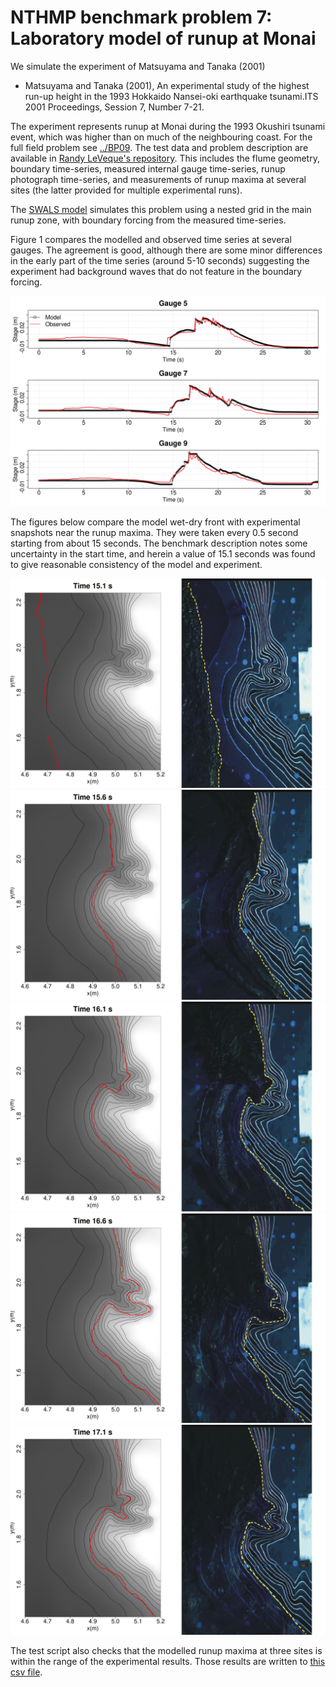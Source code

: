 # NTHMP benchmark problem 7: Laboratory model of runup at Monai

We simulate the experiment of Matsuyama and Tanaka (2001)
  * Matsuyama and Tanaka (2001), An experimental study of the highest run-up height in the 1993 Hokkaido Nansei-oki earthquake tsunami.ITS 2001 Proceedings, Session 7, Number 7-21.  

The experiment represents runup at Monai during the 1993 Okushiri tsunami event, which was higher than on much of the neighbouring coast. For the full field problem see [../BP09](../BP09). The test data and problem description are available in [Randy LeVeque's repository](https://github.com/rjleveque/nthmp-benchmark-problems/tree/master/BP07-DmitryN-Monai_valley_beach). This includes the flume geometry, boundary time-series, measured internal gauge time-series, runup photograph time-series, and measurements of runup maxima at several sites (the latter provided for multiple experimental runs). 

The [SWALS model](monai.f90) simulates this problem using a nested grid in the main runup zone, with boundary forcing from the measured time-series. 

Figure 1 compares the modelled and observed time series at several gauges. The agreement is good, although there are some minor differences in the early part of the time series (around 5-10 seconds) suggesting the experiment had background waves that do not feature in the boundary forcing.

![Figure 1: Modelled and observed gauge time-series at three sites.](gauges_plot.png)

The figures below compare the model wet-dry front with experimental snapshots near the runup maxima. They were taken every 0.5 second starting from about 15 seconds. The benchmark description notes some uncertainty in the start time, and herein a value of 15.1 seconds was found to give reasonable consistency of the model and experiment. 

![Figure 2: Snapshot of model and observations in main runup area.](snapshot_time_15.1.png)
![Figure 3: Snapshot of model and observations in main runup area.](snapshot_time_15.6.png)
![Figure 4: Snapshot of model and observations in main runup area.](snapshot_time_16.1.png)
![Figure 5: Snapshot of model and observations in main runup area.](snapshot_time_16.6.png)
![Figure 6: Snapshot of model and observations in main runup area.](snapshot_time_17.1.png)

The test script also checks that the modelled runup maxima at three sites is within the range of the experimental results. Those results are written to [this csv file](model_vs_experiment_test_result.csv). 
